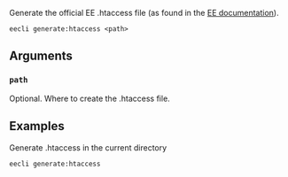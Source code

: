 Generate the official EE .htaccess file (as found in the [EE documentation](https://ellislab.com/expressionengine/user-guide/urls/remove_index.php.html)).

```
eecli generate:htaccess <path>
```

## Arguments

### `path`

Optional. Where to create the .htaccess file.

## Examples

Generate .htaccess in the current directory

```
eecli generate:htaccess
```
